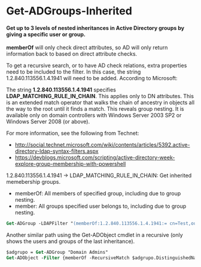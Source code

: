 # Get-ADGroups-Inherited
#### Get up to 3 levels of nested inheritances in Active Directory groups by giving a specific user or group.

**memberOf** will only check direct attributes, so AD will only return information back to based on direct attribute checks.

To get a recursive search, or to have AD check relations, extra properties need to be included to the filter. In this case, the string 1.2.840.113556.1.4.1941 will need to be added. According to Microsoft:

The string **1.2.840.113556.1.4.1941** specifies **LDAP_MATCHING_RULE_IN_CHAIN**. This applies only to DN attributes. This is an extended match operator that walks the chain of ancestry in objects all the way to the root until it finds a match. This reveals group nesting. It is available only on domain controllers with Windows Server 2003 SP2 or Windows Server 2008 (or above).

For more information, see the following from Technet:
- http://social.technet.microsoft.com/wiki/contents/articles/5392.active-directory-ldap-syntax-filters.aspx
- https://devblogs.microsoft.com/scripting/active-directory-week-explore-group-membership-with-powershell

1.2.840.113556.1.4.1941 -> LDAP_MATCHING_RULE_IN_CHAIN: Get inherited memebership groups.
- memberOf: All members of specified group, including due to group nesting.
- member: All groups specified user belongs to, including due to group nesting.
```ps
Get-ADGroup -LDAPFilter "(memberOf:1.2.840.113556.1.4.1941:= cn=Test,ou=East,dc=Domain,dc=com)" | Select-Object DistinguishedName, Name | Format-Table -AutoSize
```

Another similar path using the Get-ADObject cmdlet in a recursive (only shows the users and groups of the last inheritance).
```ps
$adgrupo = Get-ADGroup "Domain Admins"
Get-ADObject -Filter {memberOf -RecursiveMatch $adgrupo.DistinguishedName}
```